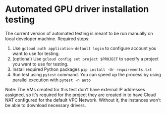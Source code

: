 # Automated GPU driver installation testing

The current version of automated testing is meant to be run
manually on local developer machine. Required steps:

1. Use `gcloud auth application-default login` to configure
   account you want to use for testing.
2. (optional) Use `gcloud config set project $PROJECT` to
   specify a project you want to use for testing.
3. Install required Python packages `pip install -Ur requirements.txt`
4. Run test using `pytest` command. You can speed up the 
   process by using parallel execution with 
   `pytest -n auto`


Note: The VMs created for this test don't have external IP
addresses assigned, so it's required for the project
they are created in to have Cloud NAT configured for the
default VPC Network. Without it, the instances won't be
able to download necessary drivers.